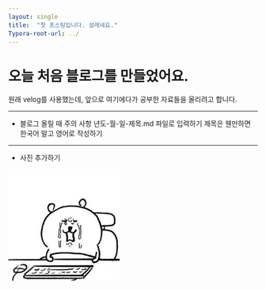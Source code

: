 ```yaml
---
layout: single
title:  "첫 포스팅입니다. 설레네요." 
Typora-root-url: ../
---
```


# 오늘 처음 블로그를 만들었어요.

원래 velog를 사용했는데, 앞으로 여기에다가 공부한 자료들을 올리려고 합니다. 

---
- 블로그 올릴 때 주의 사항
년도-월-일-제목.md 파일로 입력하기
제목은 웬만하면 한국어 말고 영어로 작성하기

---

- 사진 추가하기

![gom](/images/2025-03-18-first/gom.png)
